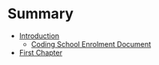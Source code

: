 # Summary

* [Introduction](README.md)
   * [Coding School Enrolment Document](coding_school_enrolment_document.md)
* [First Chapter](chapter1.md)


